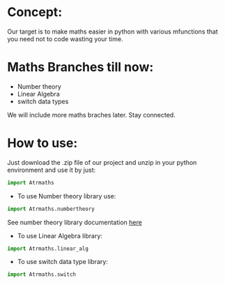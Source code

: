 # Concept:
Our target is to make maths easier in python with various mfunctions that you need not to code wasting your  time.

# Maths Branches till now:
- Number theory
- Linear Algebra
- switch data types

We will include more maths braches later. Stay connected.

# How to use:
Just download the .zip file of our project and unzip in your python environment and use it by just:

```python
import Atrmaths
```
- To use Number theory library use:
```python
import Atrmaths.numbertheory
```
  See number theory library documentation [here](https://github.com/atrajit-sarkar/Atrmaths/blob/main/Numbertheory.md#below-is-the-full-documentation-of-the-numbertheory-library)
- To use Linear Algebra library:
```python
import Atrmaths.linear_alg 
```
- To use switch data type library:
```python
import Atrmaths.switch
```
